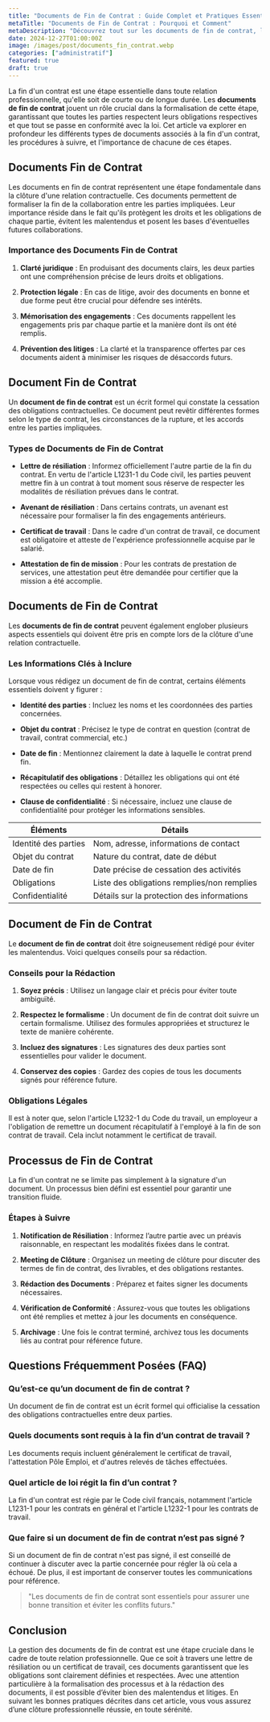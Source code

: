```yaml
---
title: "Documents de Fin de Contrat : Guide Complet et Pratiques Essentielles"
metaTitle: "Documents de Fin de Contrat : Pourquoi et Comment"
metaDescription: "Découvrez tout sur les documents de fin de contrat, leur importance et les étapes clés à suivre."
date: 2024-12-27T01:00:00Z
image: /images/post/documents_fin_contrat.webp
categories: ["administratif"]
featured: true
draft: true
---
```


La fin d'un contrat est une étape essentielle dans toute relation professionnelle, qu'elle soit de courte ou de longue durée. Les **documents de fin de contrat** jouent un rôle crucial dans la formalisation de cette étape, garantissant que toutes les parties respectent leurs obligations respectives et que tout se passe en conformité avec la loi. Cet article va explorer en profondeur les différents types de documents associés à la fin d'un contrat, les procédures à suivre, et l'importance de chacune de ces étapes.

## Documents Fin de Contrat

Les documents en fin de contrat représentent une étape fondamentale dans la clôture d'une relation contractuelle. Ces documents permettent de formaliser la fin de la collaboration entre les parties impliquées. Leur importance réside dans le fait qu'ils protègent les droits et les obligations de chaque partie, évitent les malentendus et posent les bases d'éventuelles futures collaborations.

### Importance des Documents Fin de Contrat

1. **Clarté juridique** : En produisant des documents clairs, les deux parties ont une compréhension précise de leurs droits et obligations.
   
2. **Protection légale** : En cas de litige, avoir des documents en bonne et due forme peut être crucial pour défendre ses intérêts.

3. **Mémorisation des engagements** : Ces documents rappellent les engagements pris par chaque partie et la manière dont ils ont été remplis.

4. **Prévention des litiges** : La clarté et la transparence offertes par ces documents aident à minimiser les risques de désaccords futurs.

## Document Fin de Contrat

Un **document de fin de contrat** est un écrit formel qui constate la cessation des obligations contractuelles. Ce document peut revêtir différentes formes selon le type de contrat, les circonstances de la rupture, et les accords entre les parties impliquées.

### Types de Documents de Fin de Contrat

- **Lettre de résiliation** : Informez officiellement l'autre partie de la fin du contrat. En vertu de l'article L1231-1 du Code civil, les parties peuvent mettre fin à un contrat à tout moment sous réserve de respecter les modalités de résiliation prévues dans le contrat.

- **Avenant de résiliation** : Dans certains contrats, un avenant est nécessaire pour formaliser la fin des engagements antérieurs.

- **Certificat de travail** : Dans le cadre d'un contrat de travail, ce document est obligatoire et atteste de l'expérience professionnelle acquise par le salarié.

- **Attestation de fin de mission** : Pour les contrats de prestation de services, une attestation peut être demandée pour certifier que la mission a été accomplie.

## Documents de Fin de Contrat

Les **documents de fin de contrat** peuvent également englober plusieurs aspects essentiels qui doivent être pris en compte lors de la clôture d'une relation contractuelle.

### Les Informations Clés à Inclure

Lorsque vous rédigez un document de fin de contrat, certains éléments essentiels doivent y figurer :

- **Identité des parties** : Incluez les noms et les coordonnées des parties concernées.
  
- **Objet du contrat** : Précisez le type de contrat en question (contrat de travail, contrat commercial, etc.)

- **Date de fin** : Mentionnez clairement la date à laquelle le contrat prend fin.

- **Récapitulatif des obligations** : Détaillez les obligations qui ont été respectées ou celles qui restent à honorer.

- **Clause de confidentialité** : Si nécessaire, incluez une clause de confidentialité pour protéger les informations sensibles.

| Éléments | Détails |
|----------|---------|
| Identité des parties | Nom, adresse, informations de contact |
| Objet du contrat | Nature du contrat, date de début |
| Date de fin | Date précise de cessation des activités |
| Obligations | Liste des obligations remplies/non remplies |
| Confidentialité | Détails sur la protection des informations |

## Document de Fin de Contrat

Le **document de fin de contrat** doit être soigneusement rédigé pour éviter les malentendus. Voici quelques conseils pour sa rédaction.

### Conseils pour la Rédaction

1. **Soyez précis** : Utilisez un langage clair et précis pour éviter toute ambiguïté.

2. **Respectez le formalisme** : Un document de fin de contrat doit suivre un certain formalisme. Utilisez des formules appropriées et structurez le texte de manière cohérente.

3. **Incluez des signatures** : Les signatures des deux parties sont essentielles pour valider le document.

4. **Conservez des copies** : Gardez des copies de tous les documents signés pour référence future.

### Obligations Légales

Il est à noter que, selon l'article L1232-1 du Code du travail, un employeur a l'obligation de remettre un document récapitulatif à l'employé à la fin de son contrat de travail. Cela inclut notamment le certificat de travail.

## Processus de Fin de Contrat

La fin d'un contrat ne se limite pas simplement à la signature d'un document. Un processus bien défini est essentiel pour garantir une transition fluide.

### Étapes à Suivre

1. **Notification de Résiliation** : Informez l’autre partie avec un préavis raisonnable, en respectant les modalités fixées dans le contrat.

2. **Meeting de Clôture** : Organisez un meeting de clôture pour discuter des termes de fin de contrat, des livrables, et des obligations restantes.

3. **Rédaction des Documents** : Préparez et faites signer les documents nécessaires.

4. **Vérification de Conformité** : Assurez-vous que toutes les obligations ont été remplies et mettez à jour les documents en conséquence.

5. **Archivage** : Une fois le contrat terminé, archivez tous les documents liés au contrat pour référence future.

## Questions Fréquemment Posées (FAQ)

### Qu’est-ce qu’un document de fin de contrat ?

Un document de fin de contrat est un écrit formel qui officialise la cessation des obligations contractuelles entre deux parties.

### Quels documents sont requis à la fin d’un contrat de travail ?

Les documents requis incluent généralement le certificat de travail, l'attestation Pôle Emploi, et d'autres relevés de tâches effectuées.

### Quel article de loi régit la fin d’un contrat ?

La fin d'un contrat est régie par le Code civil français, notamment l'article L1231-1 pour les contrats en général et l'article L1232-1 pour les contrats de travail.

### Que faire si un document de fin de contrat n’est pas signé ?

Si un document de fin de contrat n'est pas signé, il est conseillé de continuer à discuter avec la partie concernée pour régler là où cela a échoué. De plus, il est important de conserver toutes les communications pour référence.

> "Les documents de fin de contrat sont essentiels pour assurer une bonne transition et éviter les conflits futurs." 

## Conclusion

La gestion des documents de fin de contrat est une étape cruciale dans le cadre de toute relation professionnelle. Que ce soit à travers une lettre de résiliation ou un certificat de travail, ces documents garantissent que les obligations sont clairement définies et respectées. Avec une attention particulière à la formalisation des processus et à la rédaction des documents, il est possible d’éviter bien des malentendus et litiges. En suivant les bonnes pratiques décrites dans cet article, vous vous assurez d’une clôture professionnelle réussie, en toute sérénité.